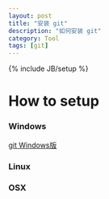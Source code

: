 ```yaml
---
layout: post
title: "安装 git"
description: "如何安装 git"
category: Tool
tags: [git]
---
```

{% include JB/setup %}

# How to setup


### Windows
[git Windows版][gitWindows]


### Linux


### OSX


[gitWindows]: http://msysgit.github.io/ "git Windows版"


